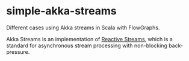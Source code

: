 simple-akka-streams
===================

Different cases using Akka streams in Scala with FlowGraphs.

Akka Streams is an implementation of [Reactive Streams](http://www.reactive-streams.org/),
which is a standard for asynchronous stream processing with non-blocking back-pressure.

